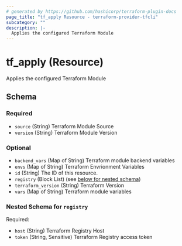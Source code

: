```yaml
---
# generated by https://github.com/hashicorp/terraform-plugin-docs
page_title: "tf_apply Resource - terraform-provider-tfcli"
subcategory: ""
description: |-
  Applies the configured Terraform Module
---
```


# tf_apply (Resource)

Applies the configured Terraform Module



<!-- schema generated by tfplugindocs -->
## Schema

### Required

- `source` (String) Terraform Module Source
- `version` (String) Terraform Module Version

### Optional

- `backend_vars` (Map of String) Terraform module backend variables
- `envs` (Map of String) Terraform Envrionment Variables
- `id` (String) The ID of this resource.
- `registry` (Block List) (see [below for nested schema](#nestedblock--registry))
- `terraform_version` (String) Terraform Version
- `vars` (Map of String) Terraform module variables

<a id="nestedblock--registry"></a>
### Nested Schema for `registry`

Required:

- `host` (String) Terraform Registry Host
- `token` (String, Sensitive) Terraform Registry access token


